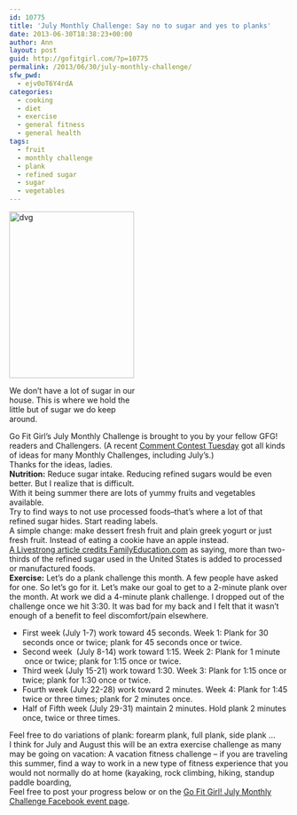 ```yaml
---
id: 10775
title: 'July Monthly Challenge: Say no to sugar and yes to planks'
date: 2013-06-30T18:38:23+00:00
author: Ann
layout: post
guid: http://gofitgirl.com/?p=10775
permalink: /2013/06/30/july-monthly-challenge/
sfw_pwd:
  - ejv0oT6Y4rdA
categories:
  - cooking
  - diet
  - exercise
  - general fitness
  - general health
tags:
  - fruit
  - monthly challenge
  - plank
  - refined sugar
  - sugar
  - vegetables
---
```

<div id="attachment_10813" style="width: 235px" class="wp-caption alignleft">
  <a href="http://gofitgirl.com/?attachment_id=10813" rel="attachment wp-att-10813"><img class="size-medium wp-image-10813" alt="dvg" src="http://gofitgirl.com/wp-content/uploads/2013/06/sugar-e1372642445575-225x300.jpg" width="225" height="300" /></a>
  
  <p class="wp-caption-text">
    We don&#8217;t have a lot of sugar in our house. This is where we hold the little but of sugar we do keep around.
  </p>
</div>

  
Go Fit Girl&#8217;s July Monthly Challenge is brought to you by your fellow GFG! readers and Challengers. (A recent [Comment Contest Tuesday](http://gofitgirl.com/?p=10601) got all kinds of ideas for many Monthly Challenges, including July&#8217;s.)  
Thanks for the ideas, ladies.  
**Nutrition:** Reduce sugar intake. Reducing refined sugars would be even better. But I realize that is difficult.  
With it being summer there are lots of yummy fruits and vegetables available.  
Try to find ways to not use processed foods&#8211;that&#8217;s where a lot of that refined sugar hides. Start reading labels.  
A simple change: make dessert fresh fruit and plain greek yogurt or just fresh fruit. Instead of eating a cookie have an apple instead.  
[A Livestrong article credits FamilyEducation.com](http://www.livestrong.com/article/244026-foods-with-refined-sugars/) as saying, more than two-thirds of the refined sugar used in the United States is added to processed or manufactured foods.  
**Exercise:** Let&#8217;s do a plank challenge this month. A few people have asked for one. So let&#8217;s go for it. Let&#8217;s make our goal to get to a 2-minute plank over the month. At work we did a 4-minute plank challenge. I dropped out of the challenge once we hit 3:30. It was bad for my back and I felt that it wasn&#8217;t enough of a benefit to feel discomfort/pain elsewhere.

  * First week (July 1-7) work toward 45 seconds. Week 1: Plank for 30 seconds once or twice; plank for 45 seconds once or twice.
  * Second week  (July 8-14) work toward 1:15. Week 2: Plank for 1 minute  once or twice; plank for 1:15 once or twice.
  * Third week (July 15-21) work toward 1:30. Week 3: Plank for 1:15 once or twice; plank for 1:30 once or twice.
  * Fourth week (July 22-28) work toward 2 minutes. Week 4: Plank for 1:45 twice or three times; plank for 2 minutes once.
  * Half of Fifth week (July 29-31) maintain 2 minutes. Hold plank 2 minutes once, twice or three times.

Feel free to do variations of plank: forearm plank, full plank, side plank &#8230;  
I think for July and August this will be an extra exercise challenge as many may be going on vacation: A vacation fitness challenge – if you are traveling this summer, find a way to work in a new type of fitness experience that you would not normally do at home (kayaking, rock climbing, hiking, standup paddle boarding,  
Feel free to post your progress below or on the [Go Fit Girl! July Monthly Challenge Facebook event page](https://www.facebook.com/events/158849217633543/).